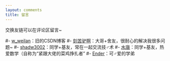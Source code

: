 ```yaml
---
layout: comments
title: 留言
---
```

交换友链可以在评论区留言~

#- [w_weilan](https://blog.csdn.net/w_weilan)：旧的CSDN博客
#- [刻苦驴啊](https://blog.csdn.net/D5__J9)：大哥+舍友，很耐心的解决我很多问题~
#- [shadw3002](https://shadw3002.github.io)：同学+基友，常在一起交流技♂术
#- [水唐](https://yorkking.github.io)：同学+基友，热爱数学（自称为“紧跟大佬的菜鸡挣扎者”
#- [Ender](https://ender-coder.github.io)：可♂爱的学弟
